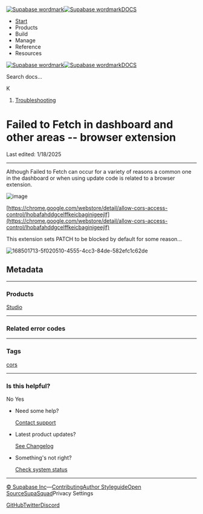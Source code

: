 [![Supabase wordmark](https://supabase.com/docs/_next/image?url=%2Fdocs%2Fsupabase-dark.svg&w=256&q=75&dpl=dpl_5BYG5BkQhU19GEfZfhcgAbeGcRQo)![Supabase wordmark](https://supabase.com/docs/_next/image?url=%2Fdocs%2Fsupabase-light.svg&w=256&q=75&dpl=dpl_5BYG5BkQhU19GEfZfhcgAbeGcRQo)DOCS](https://supabase.com/docs)

-   [Start](https://supabase.com/docs/guides/getting-started)
-   Products
-   Build
-   Manage
-   Reference
-   Resources

[![Supabase wordmark](https://supabase.com/docs/_next/image?url=%2Fdocs%2Fsupabase-dark.svg&w=256&q=75&dpl=dpl_5BYG5BkQhU19GEfZfhcgAbeGcRQo)![Supabase wordmark](https://supabase.com/docs/_next/image?url=%2Fdocs%2Fsupabase-light.svg&w=256&q=75&dpl=dpl_5BYG5BkQhU19GEfZfhcgAbeGcRQo)DOCS](https://supabase.com/docs)

Search docs...

K

1.  [Troubleshooting](https://supabase.com/docs/guides/troubleshooting)

# Failed to Fetch in dashboard and other areas -- browser extension

Last edited: 1/18/2025

* * *

Although Failed to Fetch can occur for a variety of reasons a common one in the dashboard or when using update code is related to a browser extension.

![image](https://supabase.com/docs/img/troubleshooting/7fe991ac-40ea-4628-a5e3-181d706225ea.png)

[https://chrome.google.com/webstore/detail/allow-cors-access-control/lhobafahddgcelffkeicbaginigeejlf](https://chrome.google.com/webstore/detail/allow-cors-access-control/lhobafahddgcelffkeicbaginigeejlf)

This extension sets PATCH to be blocked by default for some reason...

![168501713-5f020510-4555-4cc3-84de-582efc1c62de](https://github.com/supabase/supabase/assets/54564956/c61b9292-2954-4c68-8129-995941f36210)

## Metadata

* * *

### Products

[Studio](https://supabase.com/docs/guides/troubleshooting?products=studio)

* * *

### Related error codes

[](https://supabase.com/docs/guides/troubleshooting?errorCodes=)

* * *

### Tags

[cors](https://supabase.com/docs/guides/troubleshooting?tags=cors)

* * *

### Is this helpful?

No Yes

-   Need some help?
    
    [Contact support](https://supabase.com/support)
-   Latest product updates?
    
    [See Changelog](https://supabase.com/changelog)
-   Something's not right?
    
    [Check system status](https://status.supabase.com/)

* * *

[© Supabase Inc](https://supabase.com/)—[Contributing](https://github.com/supabase/supabase/blob/master/apps/docs/DEVELOPERS.md)[Author Styleguide](https://github.com/supabase/supabase/blob/master/apps/docs/CONTRIBUTING.md)[Open Source](https://supabase.com/open-source)[SupaSquad](https://supabase.com/supasquad)Privacy Settings

[GitHub](https://github.com/supabase/supabase)[Twitter](https://twitter.com/supabase)[Discord](https://discord.supabase.com/)